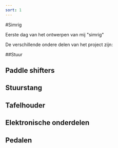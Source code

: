 ```yaml
---
sort: 1
---
```


#Simrig

Eerste dag van het ontwerpen van mij "simrig"

De verschillende ondere delen van het project zijn:

##Stuur

## Paddle shifters

## Stuurstang

## Tafelhouder

## Elektronische onderdelen

## Pedalen
